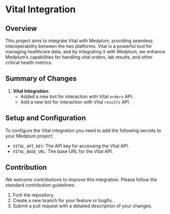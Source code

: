 # Vital Integration

## Overview

This project aims to integrate Vital with Medplum, providing seamless interoperability between the two platforms.
Vital is a powerful tool for managing healthcare data, and by integrating it with Medplum,
we enhance Medplum’s capabilities for handling vital orders, lab results, and other critical health metrics.

## Summary of Changes

1. **Vital Integration**:
   - Added a new bot for interaction with Vital `orders` API.
   - Add a new bot for interaction with Vital `results` API.

## Setup and Configuration

To configure the Vital integration you need to add the following secrets to your Medplum project:

- `VITAL_API_KEY`: The API key for accessing the Vital API.
- `VITAL_BASE_URL`: The base URL for the Vital API.

## Contribution

We welcome contributions to improve this integration. Please follow the standard contribution guidelines:

1. Fork the repository.
2. Create a new branch for your feature or bugfix.
3. Submit a pull request with a detailed description of your changes.
